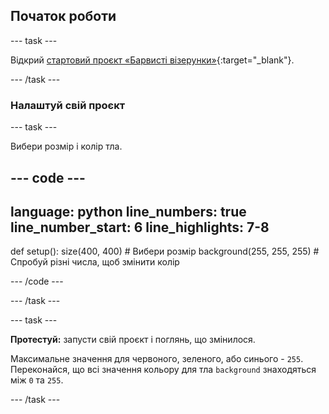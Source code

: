 ## Початок роботи

--- task ---

Відкрий [стартовий проєкт «Барвисті візерунки»](https://editor.raspberrypi.org/uk-UA/projects/powerful-patterns-starter){:target="_blank"}.

--- /task ---

### Налаштуй свій проєкт

--- task ---

Вибери розмір і колір тла.

--- code ---
---
language: python
line_numbers: true
line_number_start: 6
line_highlights: 7-8
---
def setup():
    size(400, 400)  # Вибери розмір
    background(255, 255, 255)  # Спробуй різні числа, щоб змінити колір

--- /code ---

--- /task ---

--- task ---

**Протестуй:** запусти свій проєкт і поглянь, що змінилося.

Максимальне значення для червоного, зеленого, або синього - `255`. Переконайся, що всі значення кольору для тла `background` знаходяться між `0` та `255`.

--- /task ---


